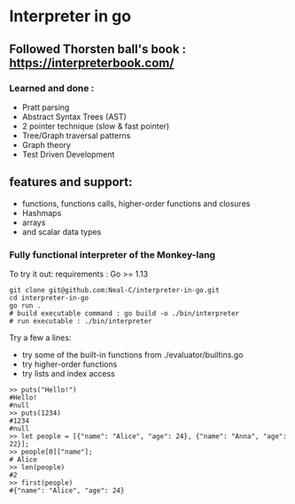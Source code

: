  # Interpreter in go
 
## Followed Thorsten ball's book : https://interpreterbook.com/
 
###  Learned and done :
- Pratt parsing
- Abstract Syntax Trees (AST)
- 2 pointer technique (slow & fast pointer)
- Tree/Graph traversal patterns
- Graph theory
- Test Driven Development 

## features and support:
- functions, functions calls, higher-order functions and closures
- Hashmaps
- arrays
- and scalar data types

### Fully functional interpreter of the Monkey-lang

To try it out:
requirements : Go >= 1.13

```shell
git clone git@github.com:Neal-C/interpreter-in-go.git
cd interpreter-in-go
go run . 
# build executable command : go build -o ./bin/interpreter
# run executable : ./bin/interpreter
```

Try a few a lines:

- try some of the built-in functions from ./evaluator/builtins.go
- try higher-order functions
- try lists and index access 

```shell
>> puts("Hello!")
#Hello!
#null
>> puts(1234)
#1234
#null
>> let people = [{"name": "Alice", "age": 24}, {"name": "Anna", "age": 22}];
>> people[0]["name"];
# Alice
>> len(people)
#2
>> first(people)
#{"name": "Alice", "age": 24}
```


